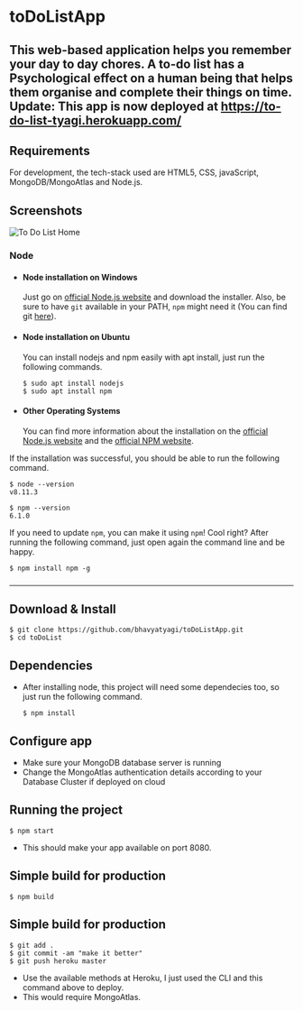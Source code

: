 # toDoListApp

This web-based application helps you remember your day to day chores. A to-do list has a Psychological effect on a human being that helps them organise and complete their things on time.
Update: This app is now deployed at https://to-do-list-tyagi.herokuapp.com/
---
## Requirements

For development, the tech-stack used are HTML5, CSS, javaScript, MongoDB/MongoAtlas and Node.js. 

## Screenshots
![To Do List Home](https://i.ibb.co/0trSr0n/Screenshot-168.png)

### Node
- #### Node installation on Windows

  Just go on [official Node.js website](https://nodejs.org/) and download the installer.
Also, be sure to have `git` available in your PATH, `npm` might need it (You can find git [here](https://git-scm.com/)).

- #### Node installation on Ubuntu

  You can install nodejs and npm easily with apt install, just run the following commands.

      $ sudo apt install nodejs
      $ sudo apt install npm

- #### Other Operating Systems
  You can find more information about the installation on the [official Node.js website](https://nodejs.org/) and the [official NPM website](https://npmjs.org/).

If the installation was successful, you should be able to run the following command.

    $ node --version
    v8.11.3

    $ npm --version
    6.1.0

If you need to update `npm`, you can make it using `npm`! Cool right? After running the following command, just open again the command line and be happy.

    $ npm install npm -g

###
---

## Download & Install

    $ git clone https://github.com/bhavyatyagi/toDoListApp.git
    $ cd toDoList
    

## Dependencies
- After installing node, this project will need some dependecies too, so just run the following command.

      $ npm install 

## Configure app

- Make sure your MongoDB database server is running
- Change the MongoAtlas authentication details according to your Database Cluster if deployed on cloud

## Running the project

    $ npm start
 
 - This should make your app available on port 8080.

## Simple build for production

    $ npm build
    
    
## Simple build for production

    $ git add .
    $ git commit -am "make it better"
    $ git push heroku master   
    
   - Use the available methods at Heroku, I just used the CLI and this command above to deploy.
   - This would require MongoAtlas.
